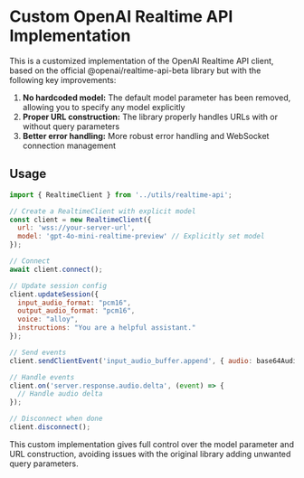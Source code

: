 # Custom OpenAI Realtime API Implementation

This is a customized implementation of the OpenAI Realtime API client, based on the official @openai/realtime-api-beta library but with the following key improvements:

1. **No hardcoded model:** The default model parameter has been removed, allowing you to specify any model explicitly
2. **Proper URL construction:** The library properly handles URLs with or without query parameters 
3. **Better error handling:** More robust error handling and WebSocket connection management

## Usage

```javascript
import { RealtimeClient } from '../utils/realtime-api';

// Create a RealtimeClient with explicit model
const client = new RealtimeClient({
  url: 'wss://your-server-url',
  model: 'gpt-4o-mini-realtime-preview' // Explicitly set model
});

// Connect
await client.connect();

// Update session config
client.updateSession({
  input_audio_format: "pcm16",
  output_audio_format: "pcm16",
  voice: "alloy",
  instructions: "You are a helpful assistant."
});

// Send events
client.sendClientEvent('input_audio_buffer.append', { audio: base64AudioString });

// Handle events
client.on('server.response.audio.delta', (event) => {
  // Handle audio delta
});

// Disconnect when done
client.disconnect();
```

This custom implementation gives full control over the model parameter and URL construction, avoiding issues with the original library adding unwanted query parameters. 